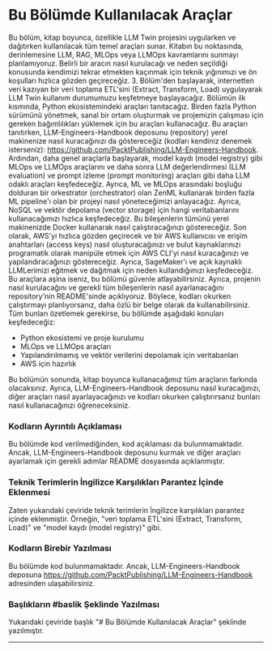 # Bu Bölümde Kullanılacak Araçlar

Bu bölüm, kitap boyunca, özellikle LLM Twin projesini uygularken ve dağıtırken kullanılacak tüm temel araçları sunar. Kitabın bu noktasında, derinlemesine LLM, RAG, MLOps veya LLMOps kavramlarını sunmayı planlamıyoruz. Belirli bir aracın nasıl kurulacağı ve neden seçildiği konusunda kendimizi tekrar etmekten kaçınmak için teknik yığınımızı ve ön koşulları hızlıca gözden geçireceğiz. 3. Bölüm'den başlayarak, internetten veri kazıyan bir veri toplama ETL'sini (Extract, Transform, Load) uygulayarak LLM Twin kullanım durumumuzu keşfetmeye başlayacağız. Bölümün ilk kısmında, Python ekosistemindeki araçları tanıtacağız. Birden fazla Python sürümünü yönetmek, sanal bir ortam oluşturmak ve projemizin çalışması için gereken bağımlılıkları yüklemek için bu araçları kullanacağız. Bu araçları tanıtırken, LLM-Engineers-Handbook deposunu (repository) yerel makinenize nasıl kuracağınızı da göstereceğiz (kodları kendiniz denemek isterseniz): https://github.com/PacktPublishing/LLM-Engineers-Handbook. Ardından, daha genel araçlarla başlayarak, model kaydı (model registry) gibi MLOps ve LLMOps araçlarını ve daha sonra LLM değerlendirmesi (LLM evaluation) ve prompt izleme (prompt monitoring) araçları gibi daha LLM odaklı araçları keşfedeceğiz. Ayrıca, ML ve MLOps arasındaki boşluğu dolduran bir orkestrator (orchestrator) olan ZenML kullanarak birden fazla ML pipeline'ı olan bir projeyi nasıl yöneteceğimizi anlayacağız. Ayrıca, NoSQL ve vektör depolama (vector storage) için hangi veritabanlarını kullanacağımızı hızlıca keşfedeceğiz. Bu bileşenlerin tümünü yerel makinenizde Docker kullanarak nasıl çalıştıracağınızı göstereceğiz. Son olarak, AWS'yi hızlıca gözden geçirecek ve bir AWS kullanıcısı ve erişim anahtarları (access keys) nasıl oluşturacağınızı ve bulut kaynaklarınızı programatik olarak manipüle etmek için AWS CLI'yi nasıl kuracağınızı ve yapılandıracağınızı göstereceğiz. Ayrıca, SageMaker'ı ve açık kaynaklı LLMLerimizi eğitmek ve dağıtmak için neden kullandığımızı keşfedeceğiz. Bu araçlara aşina iseniz, bu bölümü güvenle atlayabilirsiniz. Ayrıca, projenin nasıl kurulacağını ve gerekli tüm bileşenlerin nasıl ayarlanacağını repository'nin README'sinde açıklıyoruz. Böylece, kodları okurken çalıştırmayı planlıyorsanız, daha özlü bir belge olarak da kullanabilirsiniz. Tüm bunları özetlemek gerekirse, bu bölümde aşağıdaki konuları keşfedeceğiz:
- Python ekosistemi ve proje kurulumu
- MLOps ve LLMOps araçları
- Yapılandırılmamış ve vektör verilerini depolamak için veritabanları
- AWS için hazırlık

Bu bölümün sonunda, kitap boyunca kullanacağımız tüm araçların farkında olacaksınız. Ayrıca, LLM-Engineers-Handbook deposunu nasıl kuracağınızı, diğer araçları nasıl ayarlayacağınızı ve kodları okurken çalıştırırsanız bunları nasıl kullanacağınızı öğreneceksiniz.

### Kodların Ayrıntılı Açıklaması

Bu bölümde kod verilmediğinden, kod açıklaması da bulunmamaktadır. Ancak, LLM-Engineers-Handbook deposunu kurmak ve diğer araçları ayarlamak için gerekli adımlar README dosyasında açıklanmıştır.

### Teknik Terimlerin İngilizce Karşılıkları Parantez İçinde Eklenmesi

Zaten yukarıdaki çeviride teknik terimlerin İngilizce karşılıkları parantez içinde eklenmiştir. Örneğin, "veri toplama ETL'sini (Extract, Transform, Load)" ve "model kaydı (model registry)" gibi. 

### Kodların Birebir Yazılması

Bu bölümde kod bulunmamaktadır. Ancak, LLM-Engineers-Handbook deposuna https://github.com/PacktPublishing/LLM-Engineers-Handbook adresinden ulaşabilirsiniz.

### Başlıkların #baslik Şeklinde Yazılması

Yukarıdaki çeviride başlık "# Bu Bölümde Kullanılacak Araçlar" şeklinde yazılmıştır.

---

